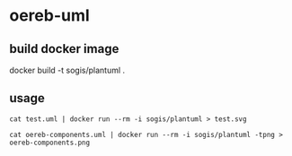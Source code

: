 # oereb-uml

## build docker image
docker build -t sogis/plantuml .

## usage
```
cat test.uml | docker run --rm -i sogis/plantuml > test.svg
```

```
cat oereb-components.uml | docker run --rm -i sogis/plantuml -tpng > oereb-components.png
```



